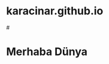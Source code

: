# karacinar.github.io
<!DOCTYPE html>
<html lang="tr">
<head>
    <meta charset="UTF-8">
    <meta name="viewport" content="width=device-width, initial-scale=1.0">
#    <title>Merhaba Dünya</title>
</head>
<body>
    <h1>Merhaba Dünya</h1>
</body>
</html>